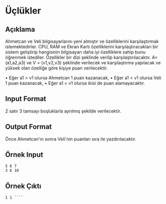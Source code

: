 # Üçlükler 
## Açıklama 
  Ahmetcan ve Veli bilgisayarlarını yeni almıştır ve özelliklerini karşılaştırmak istemektedirler. CPU, RAM ve Ekran Kartı özelliklerini karşılaştıracakları bir sistem geliştirip hangisinin bilgisayarı daha iyi özelliklere sahip bunu öğrenmek istediler. Özellikler bir dizi şeklinde verilip karşılaştırılacaktır. A= (a1,a2,a3) ve V = (v1,v2,v3)  şeklinde verilecek ve karşılaştırma yapılacak ve yüksek olan özelliğe göre kişiye puan verilecektir. 

• Eğer a1 > v1 olursa Ahmetcan 1 puan kazanacak, • Eğer a1 < v1 olursa Veli 1 puan kazanacak, • Eğer a1 = v1 olursa ikisi de puan alamayacaktır. 

## Input Format 
  2 satır 3 tamsayı boşluklarla ayrılmış şekilde verilecektir. 

## Output Format 
  Önce Ahmetcan'ın sonra Veli'nin puanları sıra ile yazdırılacaktır. 

## Örnek Input 
````
5 6 7 
3 6 10 
````
## Örnek Çıktı 
````
1 1 ````
